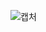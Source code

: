 ![캡처](https://user-images.githubusercontent.com/113006281/195266639-5218c39f-edb3-4cda-8403-0ea567497aed.PNG)

